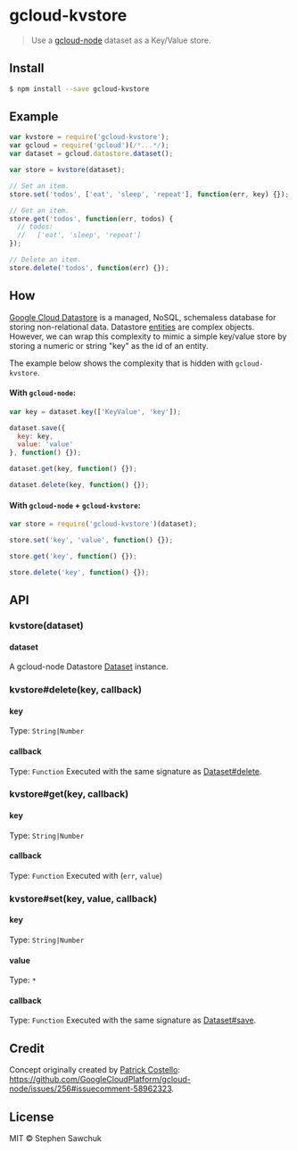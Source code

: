 # gcloud-kvstore
> Use a [gcloud-node](https://github.com/GoogleCloudPlatform/gcloud-node) dataset as a Key/Value store.


## Install
```sh
$ npm install --save gcloud-kvstore
```


## Example
```js
var kvstore = require('gcloud-kvstore');
var gcloud = require('gcloud')(/*...*/);
var dataset = gcloud.datastore.dataset();

var store = kvstore(dataset);

// Set an item.
store.set('todos', ['eat', 'sleep', 'repeat'], function(err, key) {});

// Get an item.
store.get('todos', function(err, todos) {
  // todos:
  //   ['eat', 'sleep', 'repeat']
});

// Delete an item.
store.delete('todos', function(err) {});
```


## How
[Google Cloud Datastore](https://cloud.google.com/datastore) is a managed, NoSQL, schemaless database for storing non-relational data. Datastore [entities](https://cloud.google.com/datastore/docs/concepts/entities) are complex objects. However, we can wrap this complexity to mimic a simple key/value store by storing a numeric or string "key" as the id of an entity.

The example below shows the complexity that is hidden with `gcloud-kvstore`.

#### With `gcloud-node`:
```js
var key = dataset.key(['KeyValue', 'key']);

dataset.save({
  key: key,
  value: 'value'
}, function() {});

dataset.get(key, function() {});

dataset.delete(key, function() {});
```

#### With `gcloud-node` + `gcloud-kvstore`:
```js
var store = require('gcloud-kvstore')(dataset);

store.set('key', 'value', function() {});

store.get('key', function() {});

store.delete('key', function() {});
```


## API

### kvstore(dataset)

#### dataset

A gcloud-node Datastore [Dataset](http://googlecloudplatform.github.io/gcloud-node/#/docs/master/datastore/dataset) instance.

### kvstore#delete(key, callback)

#### key
Type: `String|Number`

#### callback
Type: `Function`
Executed with the same signature as [Dataset#delete](http://googlecloudplatform.github.io/gcloud-node/#/docs/master/datastore/dataset?method=delete).

### kvstore#get(key, callback)

#### key
Type: `String|Number`

#### callback
Type: `Function`
Executed with (`err`, `value`)

### kvstore#set(key, value, callback)

#### key
Type: `String|Number`

#### value
Type: `*`

#### callback
Type: `Function`
Executed with the same signature as [Dataset#save](http://googlecloudplatform.github.io/gcloud-node/#/docs/master/datastore/dataset?method=save).


## Credit

Concept originally created by [Patrick Costello](https://github.com/pcostell): https://github.com/GoogleCloudPlatform/gcloud-node/issues/256#issuecomment-58962323.


## License

MIT © Stephen Sawchuk
